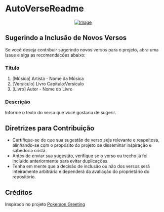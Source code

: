 # AutoVerseReadme

<p align="center">
    <a href="https://git.io/typing-svg">
        <img src="https://readme-typing-svg.demolab.com/?separator=;&font=Fira+Code&height=150&width=500&size=20&pause=100&color=A9FEF7&center=True&vCenter=True&multiline=True&duration=1500&repeat=True&lines=Nada+quebrado%2C+nada+faltando%3BNada+fora+do+lugar%3BTudo+novo%2C+tudo+novo%3BTudo+novo%2C+a+tua+presen%C3%A7a+faz%3B%F0%9F%8E%B5+Luzlive+-+Paz+Sem+Fim+%F0%9F%8E%B5" alt="Image" />
    </a>
</p>

## Sugerindo a Inclusão de Novos Versos

Se você deseja contribuir sugerindo novos versos para o projeto, abra uma Issue e siga as recomendações abaixo:

### Título

1. [Música] Artista - Nome da Música
2. [Versículo] Livro Capitulo:Versículo
3. [Livro] Autor - Nome do Livro

### Descrição

Informe o texto do verso que você gostaria de sugerir.

## Diretrizes para Contribuição

- Certifique-se de que sua sugestão de verso seja relevante e respeitosa, alinhando-se com o propósito do projeto de disseminar inspiração e sabedoria cristã.
- Antes de enviar sua sugestão, verifique se o verso ou trecho já foi incluído anteriormente para evitar duplicações.
- Tenha em mente que a decisão de inclusão ou não dos versos será inteiramente arbitrária e dependerá da avaliação do proprietário do repositório.

## Créditos

Inspirado no projeto [Pokemon Greeting](https://github.com/isyuricunha/pokemon-greeting)